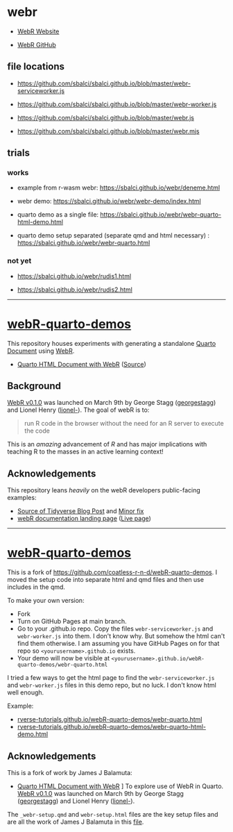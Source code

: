 # webr

- [WebR Website](https://docs.r-wasm.org/webr/latest/)

- [WebR GitHub](https://github.com/r-wasm/webr/)



## file locations

- <https://github.com/sbalci/sbalci.github.io/blob/master/webr-serviceworker.js>

- <https://github.com/sbalci/sbalci.github.io/blob/master/webr-worker.js>

- <https://github.com/sbalci/sbalci.github.io/blob/master/webr.js>

- <https://github.com/sbalci/sbalci.github.io/blob/master/webr.mjs>


## trials

### works

- example from r-wasm webr: <https://sbalci.github.io/webr/deneme.html>

- webr demo: <https://sbalci.github.io/webr/webr-demo/index.html>

- quarto demo as a single file: <https://sbalci.github.io/webr/webr-quarto-html-demo.html>

- quarto demo setup separated (separate qmd and html necessary) : <https://sbalci.github.io/webr/webr-quarto.html>


### not yet


- <https://sbalci.github.io/webr/rudis1.html>

- <https://sbalci.github.io/webr/rudis2.html>



---





# [webR-quarto-demos](https://github.com/coatless-r-n-d/webR-quarto-demos)

This repository houses experiments with generating a standalone [Quarto Document](https://quarto.org/) using [WebR](https://docs.r-wasm.org/webr/latest/).

- [Quarto HTML Document with WebR](https://rd.thecoatlessprofessor.com/webR-quarto-demos/webr-quarto-html-demo.html) ([Source](webr-quarto-html-demo.qmd))

## Background

[WebR v0.1.0](https://twitter.com/gwstagg/status/1633821049329537025) was launched on March 9th
by George Stagg ([georgestagg](https://github.com/georgestagg)) and Lionel Henry ([lionel-](https://github.com/lionel-)). The goal of webR is to: 

> run R code in the browser without the need for an R server to execute the code

This is an _amazing_ advancement of _R_ and has major implications with teaching R to the masses in an active learning context!

## Acknowledgements

This repository leans _heavily_ on the webR developers public-facing examples:

- [Source of Tidyverse Blog Post](https://github.com/tidyverse/tidyverse.org/pull/617/files) and [Minor fix](https://github.com/tidyverse/tidyverse.org/commit/72bb2dd7ca0b2f211498a891aa54f55ddcad5014)
- [webR documentation landing page](https://github.com/r-wasm/webr/blob/53acd8861c44f1f167941d0a40f62b0cc23852da/src/docs/index.qmd#L23-L68) ([Live page](https://docs.r-wasm.org/webr/latest/))









---




# [webR-quarto-demos](https://github.com/RVerse-Tutorials/webR-quarto-demos)

This is a fork of https://github.com/coatless-r-n-d/webR-quarto-demos. I moved the setup code into separate html and qmd files and then use includes in the qmd.

To make your own version:

* Fork
* Turn on GitHub Pages at main branch.
* Go to your <yourusername>.github.io repo. Copy the files `webr-serviceworker.js` and `webr-worker.js` into them. I don't know why. But somehow the html can't find them otherwise. I am assuming you have GitHub Pages on for that repo so `<yourusername>.github.io` exists.
* Your demo will now be visible at `<yourusername>.github.io/webR-quarto-demos/webr-quarto.html`

I tried a few ways to get the html page to find the `webr-serviceworker.js` and `webr-worker.js` files in this demo repo, but no luck. I don't know html well enough.

Example: 

* [rverse-tutorials.github.io/webR-quarto-demos/webr-quarto.html](rverse-tutorials.github.io/webR-quarto-demos/webr-quarto.html)
* [rverse-tutorials.github.io/webR-quarto-demos/webr-quarto-html-demo.html](rverse-tutorials.github.io/webR-quarto-demos/webr-quarto-html-demo.html)

## Acknowledgements

This is a fork of work by James J Balamuta:
- [Quarto HTML Document with WebR](https://github.com/coatless-r-n-d/webR-quarto-demos)
]
To explore use of WebR in Quarto. [WebR v0.1.0](https://twitter.com/gwstagg/status/1633821049329537025) was launched on March 9th
by George Stagg ([georgestagg](https://github.com/georgestagg)) and Lionel Henry ([lionel-](https://github.com/lionel-)). 

The `_webr-setup.qmd` and `webr-setup.html` files are the key setup files and are all the work of James J Balamuta in this [file](https://github.com/coatless-r-n-d/webR-quarto-demos/blob/main/webr-quarto-html-demo.qmd).
